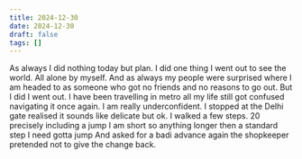 ```yaml
---
title: 2024-12-30
date: 2024-12-30
draft: false
tags: []
---
```

As always I did nothing today but plan. I did one thing I went out to see the world. All alone by myself. And as always my people were surprised where I am headed to as someone who got no friends and no reasons to go out. But I did I went out. I have been travelling in metro all my life still got confused navigating it once again. I am really underconfident. I stopped at the Delhi gate realised it sounds like delicate but ok. I walked a few steps. 20 precisely including a jump I am short so anything longer then a standard step I need gotta jump And asked for a badi advance again the shopkeeper pretended not to give the change back.